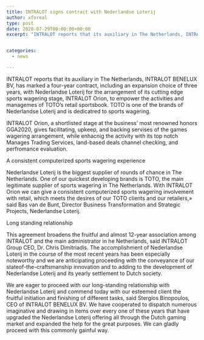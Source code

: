 ```yaml
---
title: INTRALOT signs contract with Nederlandse Loterij
author: xforeal 
type: post
date: 2020-07-29T00:00:00+00:00
excerpt: "INTRALOT reports that its auxiliary in The Netherlands, INTRALOT BENELUX BV, has marked a four-year contract, including an expansion alternative of three years, with Nederlandse Loterij for the arrangement of its cutting edge sports wagering stage, INTRALOT Orion, to empower the activities and managemes of TOTO's retail sportsbook "


categories:
  - news

---
```

INTRALOT reports that its auxiliary in The Netherlands, INTRALOT BENELUX BV, has marked a four-year contract, including an expansion choice of three years, with Nederlandse Loterij for the arrangement of its cutting edge sports wagering stage, INTRALOT Orion, to empower the activities and managemes of TOTO&#8217;s retail sportsbook. TOTO is one of the brands of Nederlandse Loterij and is dedicatred to sports wagering. 

INTRALOT Orion, a shortlisted stage at the business&#8217; most renowned honors GGA2020, gives facilitating, upkeep, and backing servises of the games wagering arrangement, while enhacnig the activity with its top notch Manages Trading Services, land-based deals channel checking, and perfromance evaluation. 

A consistent computerized sports wagering experience 

Nederlandse Loterij is the biggest supplier of rounds of chance in The Netherlands. One of our quickest developing brands is TOTO, the main legitimate supplier of sports wagering in The Netherlands. With INTRALOT Orion we can give a consistent computerized sports wagering involvement with retail, which meets the desires of our TOTO clients and our retailers,&#187; said Bas van de Bunt, Director Business Transformation and Strategic Projects, Nederlandse Loterij. 

Long standing relationship 

This agreement broadens the fruitful and almost 12-year association among INTRALOT and the main administrator in he Netherlands, said INTRALOT Group CEO, Dr. Chris Dimitriadis. The accomplishment of Nederlandse Loterij in the course of the most recent years has been especially noteworthy and we are anticipating proceeding with the conveyance of our stateof-the-craftsmanship innovation and to adding to the development of Nederlandse Loterij and its yearly settlement to Dutch society. 

We are eager to proceed with our long-standing relationship with Nederlandse Loterij and commend today with our esteemed client the fruitful initiation and finishing of different tasks, said Stergios Binopoulos, CEO of INTRALOT BENELUX BV. We have cooperated to dispatch numerous imaginative and drawing in items over every one of these years that have upgraded the Nederlandse Loterij offering all through the Dutch gaming market and expanded the help for the great purposes. We can gladly proceed with this commonly gainful way.